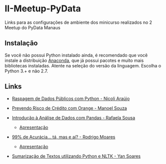 # II-Meetup-PyData
Links para as configurações de ambiente dos minicurso realizados no 2 Meetup do PyData Manaus

## Instalação 

Se você não possui Python instalado ainda, é recomendado que você instale a distribuição [Anaconda](http://anaconda.com/download), que já possui pacotes e muito mais bibliotecas instaladas. Atente na seleção do versão da linguagem. Escolha o Python 3.+ e não 2.7.

## Links

* [Raspagem de Dados Públicos com Python - Nicoli Araújo](https://github.com/pyladiesmanaus/raspagem-sefaz)

* [Prevendo Risco de Crédito com Orange - Manoel Souza](https://github.com/manoel-victor1602/Predicting-Default-Risk-with-Alteryx/)
* [Introdução à Análise de Dados com Pandas - Rafaela Sousa](https://github.com/rafaelaprm/pydata_minicurso_pandas)
  - [Apresentação](https://github.com/rafaelaprm/pydata_minicurso_pandas/blob/master/Pydata%20-%20An%C3%A1lise%20de%20Dados%20com%20Pandas.pdf)
  
* [99% de Acurácia... tá, mas e aí? - Rodrigo Moares](https://github.com/rodrigocmoraes/pydata2019)
  - [Apresentação](https://github.com/RodrigoCMoraes/pydata2019/blob/master/PyData2019.pdf)
  
* [Sumarização de Textos utilizando Python e NLTK - Yan Soares](http://bit.ly/2Jbe6gi)
 
 
